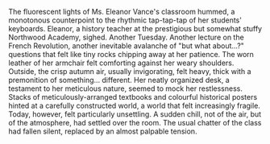 The fluorescent lights of Ms. Eleanor Vance's classroom hummed, a monotonous counterpoint to the rhythmic tap-tap-tap of her students' keyboards.  Eleanor, a history teacher at the prestigious but somewhat stuffy  Northwood Academy, sighed.  Another Tuesday. Another lecture on the French Revolution, another inevitable avalanche of "but what about...?" questions that felt like tiny rocks chipping away at her patience.  The worn leather of her armchair felt comforting against her weary shoulders.  Outside, the crisp autumn air, usually invigorating, felt heavy, thick with a premonition of something… different.  Her neatly organized desk, a testament to her meticulous nature, seemed to mock her restlessness.  Stacks of meticulously-arranged textbooks and colourful historical posters hinted at a carefully constructed world, a world that felt increasingly fragile.  Today, however, felt particularly unsettling.   A sudden chill, not of the air, but of the atmosphere, had settled over the room.  The usual chatter of the class had fallen silent, replaced by an almost palpable tension.
